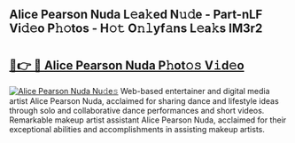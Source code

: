 ## Alice Pearson Nuda L𝚎a𝚔ed N𝚞𝚍e - Part-nLF Vi𝚍𝚎o P𝚑𝚘tos - H𝚘𝚝 O𝚗𝚕yf𝚊ns L𝚎a𝚔s IM3r2

# <h2><a href="http://kfdbv61.oniu.top/?m=Alice+Pearson+Nuda">🔗👉 🔴 Alice Pearson Nuda P𝚑ot𝚘𝚜 V𝚒d𝚎o</a></h2>

[![Alice Pearson Nuda Nu𝚍e𝚜](https://i.imgur.com/0qMVB7G.gif)](http://kfdbv61.oniu.top/?m=Alice+Pearson+Nuda)
Web-based entertainer and digital media artist Alice Pearson Nuda, acclaimed for sharing dance and lifestyle ideas through solo and collaborative dance performances and short videos. Remarkable makeup artist assistant Alice Pearson Nuda, acclaimed for their exceptional abilities and accomplishments in assisting makeup artists.  
